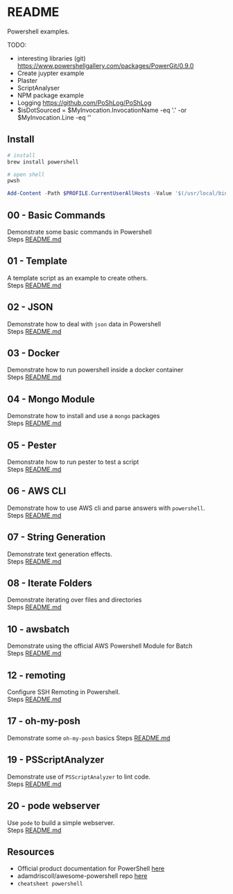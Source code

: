 # README

Powershell examples.

TODO:

* interesting libraries (git) https://www.powershellgallery.com/packages/PowerGit/0.9.0
* Create juypter example
* Plaster
* ScriptAnalyser
* NPM package example
* Logging https://github.com/PoShLog/PoShLog
* $isDotSourced = $MyInvocation.InvocationName -eq '.' -or $MyInvocation.Line -eq ''


## Install

```sh
# install
brew install powershell
```

```sh
# open shell
pwsh
```

```ps1
Add-Content -Path $PROFILE.CurrentUserAllHosts -Value '$(/usr/local/bin/brew shellenv) | Invoke-Expression'
```

## 00 - Basic Commands

Demonstrate some basic commands in Powershell  
Steps [README.md](./00_basic_commands/README.md)  

## 01 - Template

A template script as an example to create others.  
Steps [README.md](./01_template_script/README.md)  

## 02 - JSON

Demonstrate how to deal with `json` data in Powershell  
Steps [README.md](./02_json/README.md)  

## 03 - Docker

Demonstrate how to run powershell inside a docker container  
Steps [README.md](./03_docker/README.md)  

## 04 - Mongo Module

Demonstrate how to install and use a `mongo` packages  
Steps [README.md](./04_mongo_module/README.md)  

## 05 - Pester

Demonstrate how to run pester to test a script  
Steps [README.md](./05_pester/README.md)  

## 06 - AWS CLI

Demonstrate how to use AWS cli and parse answers with `powershell`.  
Steps [README.md](./06_awscli/README.md)  

## 07 - String Generation

Demonstrate text generation effects.  
Steps [README.md](./07_string_generation/README.md)  

## 08 - Iterate Folders

Demonstrate iterating over files and directories  
Steps [README.md](./08_iterate_folders/README.md)  

## 10 - awsbatch

Demonstrate using the official AWS Powershell Module for Batch  
Steps [README.md](./10_awsbatch/README.md)  

## 12 - remoting

Configure SSH Remoting in Powershell.  
Steps [README.md](./12_remoting/README.md)  


## 17 - oh-my-posh

Demonstrate some `oh-my-posh` basics
Steps [README.md](./17_ohmyposh/README.md)  

## 19 - PSScriptAnalyzer

Demonstrate use of `PSScriptAnalyzer` to lint code.  
Steps [README.md](./19_scriptanalyser/README.md)  

## 20 - pode webserver

Use `pode` to build a simple webserver.  
Steps [README.md](./20_pode/README.md)  

## Resources

* Official product documentation for PowerShell [here](https://docs.microsoft.com/en-us/powershell/)
* adamdriscoll/awesome-powershell repo [here](https://github.com/adamdriscoll/awesome-powershell)
* `cheatsheet powershell`


